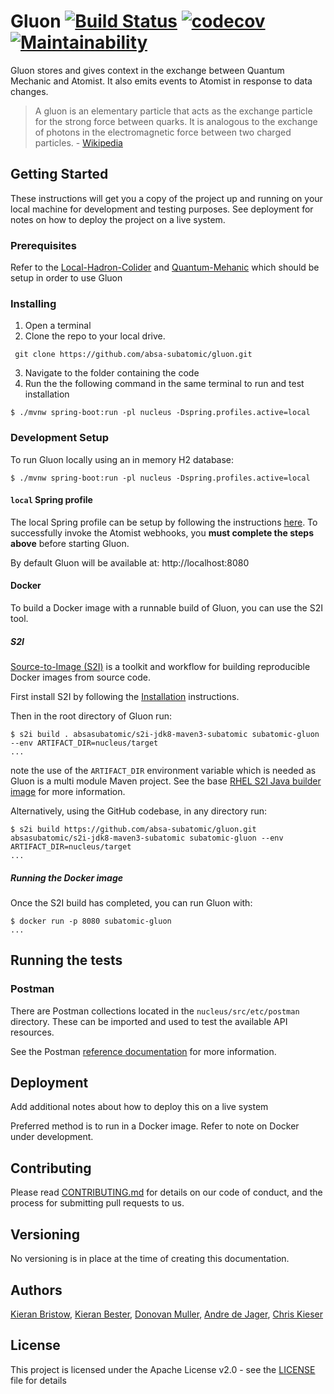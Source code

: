 # Gluon  [![Build Status](https://travis-ci.org/absa-subatomic/gluon.svg?branch=master)](https://travis-ci.org/absa-subatomic/gluon) [![codecov](https://codecov.io/gh/absa-subatomic/gluon/branch/master/graph/badge.svg)](https://codecov.io/gh/absa-subatomic/gluon) [![Maintainability](https://api.codeclimate.com/v1/badges/b7ab83c942404ff6fa90/maintainability)](https://codeclimate.com/github/absa-subatomic/gluon/maintainability)

Gluon stores and gives context in the exchange between Quantum Mechanic and Atomist. It also emits events to Atomist in
response to data changes. 

> A gluon is an elementary particle that acts as the exchange particle for the strong force between quarks. It is analogous 
to the exchange of photons in the electromagnetic force between two charged particles. - [Wikipedia](https://g.co/kgs/tuyx3j)

## Getting Started
These instructions will get you a copy of the project up and running on your local machine for development and testing 
purposes. See deployment for notes on how to deploy the project on a live system.

### Prerequisites
Refer to the [Local-Hadron-Colider](https://github.com/absa-subatomic/local-hadron-collider) and 
             [Quantum-Mehanic](https://github.com/absa-subatomic/quantum-mechanic) which should be setup in order to 
             use Gluon

### Installing

1. Open a terminal
2. Clone the repo to your local drive.
```console
 git clone https://github.com/absa-subatomic/gluon.git
 ``` 
3. Navigate to the folder containing the code 
4. Run the the following command in the same terminal to run and test installation
```console
$ ./mvnw spring-boot:run -pl nucleus -Dspring.profiles.active=local
```

### Development Setup

To run Gluon locally using an in memory H2 database:

```console
$ ./mvnw spring-boot:run -pl nucleus -Dspring.profiles.active=local
```

#### `local` Spring profile

The local Spring profile can be setup by following the instructions [here](nucleus/src/etc/atomist-config/README.md).
To successfully invoke the Atomist webhooks, you **must complete the steps above** before starting Gluon.

By default Gluon will be available at: http://localhost:8080

#### Docker

To build a Docker image with a runnable build of Gluon, you can use the S2I tool.

##### S2I

[Source-to-Image (S2I)](https://github.com/openshift/source-to-image)
is a toolkit and workflow for building reproducible Docker images from source code.

First install S2I by following the [Installation](https://github.com/openshift/source-to-image#installation)
instructions.

Then in the root directory of Gluon run:

```console
$ s2i build . absasubatomic/s2i-jdk8-maven3-subatomic subatomic-gluon --env ARTIFACT_DIR=nucleus/target
...
```

note the use of the `ARTIFACT_DIR` environment variable which is needed as Gluon is a multi module
Maven project. See the base [RHEL S2I Java builder image](https://github.com/fabric8io-images/s2i/tree/master/java/images/rhel#build-time)
for more information.

Alternatively, using the GitHub codebase, in any directory run:

```console
$ s2i build https://github.com/absa-subatomic/gluon.git absasubatomic/s2i-jdk8-maven3-subatomic subatomic-gluon --env ARTIFACT_DIR=nucleus/target
...
```

##### Running the Docker image

Once the S2I build has completed, you can run Gluon with:

```console
$ docker run -p 8080 subatomic-gluon
...
```

## Running the tests

### Postman

There are Postman collections located in the `nucleus/src/etc/postman` directory.
These can be imported and used to test the available API resources.

See the Postman [reference documentation](https://www.getpostman.com/docs/postman/collections/data_formats)
for more information.

## Deployment
Add additional notes about how to deploy this on a live system

Preferred method is to run in a Docker image. Refer to note on Docker under development.

## Contributing
Please read [CONTRIBUTING.md](https://gist.github.com/PurpleBooth/b24679402957c63ec426) for details on our code of 
conduct, and the process for submitting pull requests to us.

## Versioning
No versioning is in place at the time of creating this documentation.

## Authors
[Kieran Bristow](https://github.com/kbristow), 
[Kieran Bester](https://github.com/KieranHons),
[Donovan Muller](https://github.com/donovanmuller),
[Andre de Jager](https://github.com/andrejonathan),
[Chris Kieser](https://github.com/chriskieser)

## License
This project is licensed under the Apache License v2.0 - see the 
[LICENSE](https://github.com/absa-subatomic/gluon/blob/Update-readme.md/LICENSE) file for details

<!-- Placeholder for future if required
## Acknowledgments
Hat tip to anyone whose code was used
Inspiration 
-->
